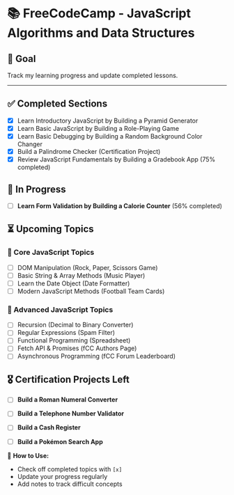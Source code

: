 # 📚 FreeCodeCamp - JavaScript Algorithms and Data Structures  

## 🎯 Goal  
Track my learning progress and update completed lessons.  

---

## ✅ Completed Sections  
- [x] Learn Introductory JavaScript by Building a Pyramid Generator  
- [x] Learn Basic JavaScript by Building a Role-Playing Game  
- [x] Learn Basic Debugging by Building a Random Background Color Changer  
- [x] Build a Palindrome Checker (Certification Project)
- [x] Review JavaScript Fundamentals by Building a Gradebook App (75% completed) 

## 🚧 In Progress   
- [ ] **Learn Form Validation by Building a Calorie Counter** (56% completed)  

## ⏳ Upcoming Topics  
### 🔹 Core JavaScript Topics  
- [ ] DOM Manipulation (Rock, Paper, Scissors Game)  
- [ ] Basic String & Array Methods (Music Player)  
- [ ] Learn the Date Object (Date Formatter)  
- [ ] Modern JavaScript Methods (Football Team Cards)  

### 🔹 Advanced JavaScript Topics  
- [ ] Recursion (Decimal to Binary Converter)  
- [ ] Regular Expressions (Spam Filter)  
- [ ] Functional Programming (Spreadsheet)  
- [ ] Fetch API & Promises (fCC Authors Page)  
- [ ] Asynchronous Programming (fCC Forum Leaderboard)  

## 🎖️ Certification Projects Left  
- [ ] **Build a Roman Numeral Converter**  
- [ ] **Build a Telephone Number Validator**  
- [ ] **Build a Cash Register**  
- [ ] **Build a Pokémon Search App**  


🔹 **How to Use:**  
- Check off completed topics with `[x]`  
- Update your progress regularly  
- Add notes to track difficult concepts  
